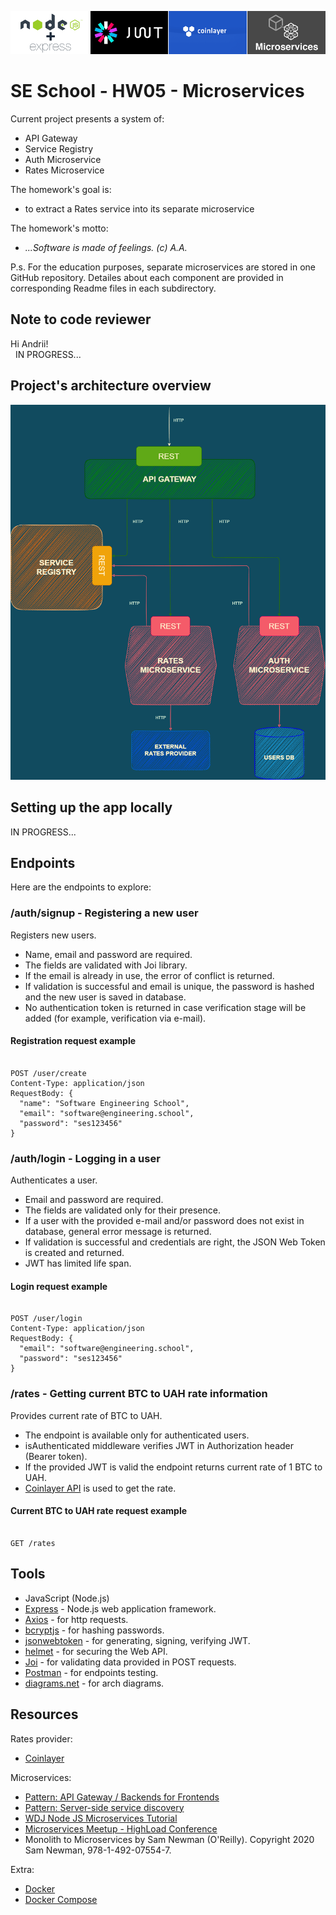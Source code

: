 ![Banner](./tools-banner.png)

# SE School - HW05 - Microservices

Current project presents a system of:

- API Gateway
- Service Registry
- Auth Microservice
- Rates Microservice

The homework's goal is:

- to extract a Rates service into its separate microservice

The homework's motto:

- _...Software is made of feelings. (с) A.A._

P.s. For the education purposes, separate microservices are stored in one GitHub repository. Detailes about each component are provided in corresponding Readme files in each subdirectory.

## Note to code reviewer

Hi Andrii!  
&nbsp;
IN PROGRESS...

## Project's architecture overview

![Microservices Architecture](./microservices-overview.png)

## Setting up the app locally

IN PROGRESS...

## Endpoints

Here are the endpoints to explore:

### /auth/signup - Registering a new user

Registers new users.

- Name, email and password are required.
- The fields are validated with Joi library.
- If the email is already in use, the error of conflict is returned.
- If validation is successful and email is unique, the password is hashed and the new user is saved in database.
- No authentication token is returned in case verification stage will be added (for example, verification via e-mail).

#### Registration request example

```shell

POST /user/create
Content-Type: application/json
RequestBody: {
  "name": "Software Engineering School",
  "email": "software@engineering.school",
  "password": "ses123456"
}

```

### /auth/login - Logging in a user

Authenticates a user.

- Email and password are required.
- The fields are validated only for their presence.
- If a user with the provided e-mail and/or password does not exist in database, general error message is returned.
- If validation is successful and credentials are right, the JSON Web Token is created and returned.
- JWT has limited life span.

#### Login request example

```shell

POST /user/login
Content-Type: application/json
RequestBody: {
  "email": "software@engineering.school",
  "password": "ses123456"
}

```

### /rates - Getting current BTC to UAH rate information

Provides current rate of BTC to UAH.

- The endpoint is available only for authenticated users.
- isAuthenticated middleware verifies JWT in Authorization header (Bearer token).
- If the provided JWT is valid the endpoint returns current rate of 1 BTC to UAH.
- [Coinlayer API](https://coinlayer.com/documentation) is used to get the rate.

#### Current BTC to UAH rate request example

```shell

GET /rates

```

## Tools

- JavaScript (Node.js)
- [Express](https://expressjs.com/) - Node.js web application framework.
- [Axios](https://www.npmjs.com/package/axios) - for http requests.
- [bcryptjs](https://www.npmjs.com/package/bcryptjs) - for hashing passwords.
- [jsonwebtoken](https://www.npmjs.com/package/jsonwebtoken) - for generating, signing, verifying JWT.
- [helmet](https://www.npmjs.com/package/helmet) - for securing the Web API.
- [Joi](https://joi.dev/api/) - for validating data provided in POST requests.
- [Postman](https://www.postman.com/) - for endpoints testing.
- [diagrams.net](https://app.diagrams.net/) - for arch diagrams.

## Resources

Rates provider:

- [Coinlayer](https://coinlayer.com/documentation)

Microservices:

- [Pattern: API Gateway / Backends for Frontends](https://microservices.io/patterns/apigateway.html)
- [Pattern: Server-side service discovery](https://microservices.io/patterns/server-side-discovery.html)
- [WDJ Node JS Microservices Tutorial](https://www.youtube.com/playlist?list=PLrwNNiB6YOA0KmfliJoSuZzEN6tjSdEXc)
- [Microservices Meetup - HighLoad Conference](https://www.youtube.com/watch?v=z7AIKbydOJE&ab_channel=HighLoadChannel)
- Monolith to Microservices by Sam Newman (O'Reilly). Copyright 2020 Sam Newman, 978-1-492-07554-7.

Extra:

- [Docker](https://docs.docker.com/)
- [Docker Compose](https://docs.docker.com/compose/gettingstarted/)
